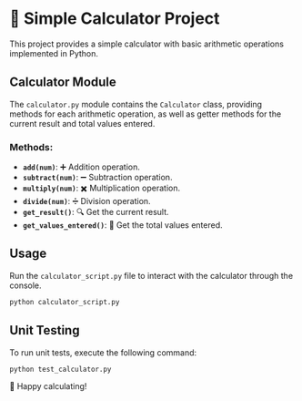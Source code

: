 # 🧮 Simple Calculator Project

This project provides a simple calculator with basic arithmetic operations implemented in Python.

## Calculator Module

The `calculator.py` module contains the `Calculator` class, providing methods for each arithmetic operation, as well as getter methods for the current result and total values entered.

### Methods:
- **`add(num)`**: ➕ Addition operation.
- **`subtract(num)`**: ➖ Subtraction operation.
- **`multiply(num)`**: ✖️ Multiplication operation.
- **`divide(num)`**: ➗ Division operation.
- **`get_result()`**: 🔍 Get the current result.
- **`get_values_entered()`**: 📝 Get the total values entered.

## Usage

Run the `calculator_script.py` file to interact with the calculator through the console.

```bash
python calculator_script.py

```

## Unit Testing

To run unit tests, execute the following command:

```bash
python test_calculator.py

```
🚀 Happy calculating!
